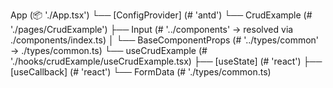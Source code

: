 App (📦 './App.tsx')
    └── [ConfigProvider] (# 'antd')
       └── CrudExample (# './pages/CrudExample')
           ├── Input (# '../components' → resolved via ./components/index.ts)
           │   └── BaseComponentProps (# '../types/common' → ./types/common.ts)
           └── useCrudExample (# './hooks/crudExample/useCrudExample.tsx)
               ├── [useState] (# 'react')
               ├── [useCallback] (# 'react')
               └── FormData (# './types/common.ts)
